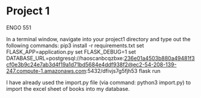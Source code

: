 # Project 1

ENGO 551

In a terminal window, navigate into your project1 directory and type out the following commands:
pip3 install -r requirements.txt 
set FLASK_APP=application.py
set FLASK_DEBUG=1
set DATABASE_URL=postgresql://haoscanbcqzbxe:236e01a4503b880a49481f3cf0e3b9c24e7ab3d4f19a1d71bd5684e4ddf938f2@ec2-54-208-139-247.compute-1.amazonaws.com:5432/dfivjs7g5fjh53
flask run

I have already used the import.py file (via command: python3 import.py) to import the excel sheet of books into my database.
